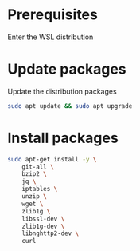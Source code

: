 
# Prerequisites

Enter the WSL distribution

# Update packages

Update the distribution packages

```sh
sudo apt update && sudo apt upgrade
```

# Install packages

```sh
sudo apt-get install -y \
    git-all \
    bzip2 \
    jq \  
    iptables \
    unzip \
    wget \
    zlib1g \
    libssl-dev \
    zlib1g-dev \
    libnghttp2-dev \
    curl
```
